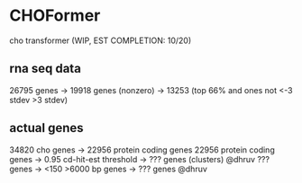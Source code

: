 # CHOFormer
cho transformer (WIP, EST COMPLETION: 10/20)

## rna seq data
26795 genes -> 19918 genes (nonzero) -> 13253 (top 66% and ones not <-3 stdev >3 stdev)

## actual genes
34820 cho genes -> 22956 protein coding genes
22956 protein coding genes -> 0.95 cd-hit-est threshold -> ??? genes (clusters) @dhruv
??? genes -> <150 >6000 bp genes -> ??? genes @dhruv
